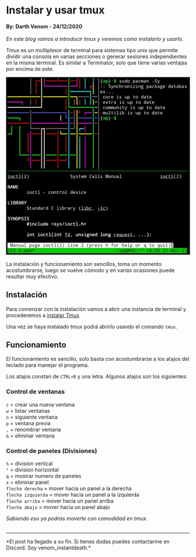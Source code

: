 # Instalar y usar tmux
<b>By: Darth Venom - 24/12/2020</b>
<br>
<br>
*En este blog vamos a introducir tmux y veremos como instalarlo y usarlo.*

Tmux es un multiplexor de terminal para sistemas tipo unix que permite dividir una consola en varias secciones o generar sesiones independientes en la misma terminal. Es similar a Terminator, solo que tiene varias ventajas por encima de este.

![img](media/c60.jpg)

La instalación y funcionamiento son sencillos, toma un momento acostumbrarse, luego se vuelve cómodo y en varias ocasiones puede resultar muy efectivo.

## Instalación

Para comenzar con la instalación vamos a abrir una instancia de terminal y procederemos a [instalar Tmux](term3.md).

Una vez se haya instalado tmux podrá abrirlo usando el comando `tmux`.

## Funcionamiento

El funcionamiento es sencillo, solo basta con acostumbrarse a los atajos del teclado para manejar el programa.

Los atajos constan de `CTRL+B` y una letra. Algunos atajos son los siguientes:

### Control de ventanas

`c` = crear una nueva ventana<br>
`w` = listar ventanas<br>
`n` = siguiente ventana<br>
`p` = ventana previa<br>
`,` = renombrar ventana<br>
`&` = eliminar ventana<br>

### Control de paneles (Divisiones)

`%` = division vertical<br>
`"` = division horizontal<br>
`q` = mostrar numero de paneles<br>
`x` = eliminar panel<br>
`flecha derecha` = mover hacia un panel a la derecha<br>
`flecha izquierda` = mover hacia un panel a la izquierda<br>
`flecha arriba` = mover hacia un panel arriba<br>
`flecha abajo` = mover hacia un panel abajo<br>

*Sabiendo eso ya podrás moverte con comodidad en tmux.*<br>
<br>
<hr>
*El post ha llegado a su fin. Si tienes dudas puedes contactarme en Discord. Soy venom_instantdeath.*
